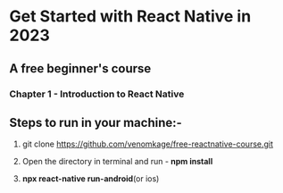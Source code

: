# Get Started with React Native in 2023

## A free beginner's course

### Chapter 1 - Introduction to React Native

## Steps to run in your machine:-

1. git clone https://github.com/venomkage/free-reactnative-course.git

2. Open the directory in terminal and run - **npm install**

3. **npx react-native run-android**(or ios)
